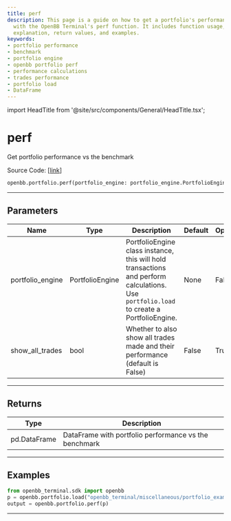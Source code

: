 ```yaml
---
title: perf
description: This page is a guide on how to get a portfolio's performance vs the benchmark
  with the OpenBB Terminal's perf function. It includes function usage, parameters
  explanation, return values, and examples.
keywords:
- portfolio performance
- benchmark
- portfolio engine
- openbb portfolio perf
- performance calculations
- trades performance
- portfolio load
- DataFrame
---
```


import HeadTitle from '@site/src/components/General/HeadTitle.tsx';

<HeadTitle title="perf - Portfolio - Reference | OpenBB SDK Docs" />

# perf

Get portfolio performance vs the benchmark

Source Code: [[link](https://github.com/OpenBB-finance/OpenBBTerminal/tree/main/openbb_terminal/portfolio/portfolio_model.py#L1640)]

```python
openbb.portfolio.perf(portfolio_engine: portfolio_engine.PortfolioEngine, show_all_trades: bool = False)
```

---

## Parameters

| Name | Type | Description | Default | Optional |
| ---- | ---- | ----------- | ------- | -------- |
| portfolio_engine | PortfolioEngine | PortfolioEngine class instance, this will hold transactions and perform calculations.<br/>Use `portfolio.load` to create a PortfolioEngine. | None | False |
| show_all_trades | bool | Whether to also show all trades made and their performance (default is False) | False | True |


---

## Returns

| Type | Description |
| ---- | ----------- |
| pd.DataFrame | DataFrame with portfolio performance vs the benchmark |
---

## Examples

```python
from openbb_terminal.sdk import openbb
p = openbb.portfolio.load("openbb_terminal/miscellaneous/portfolio_examples/holdings/example.csv")
output = openbb.portfolio.perf(p)
```

---
